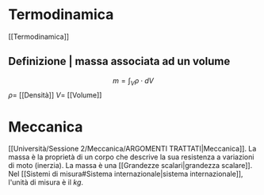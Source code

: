 # Termodinamica
[[Termodinamica]]
## Definizione | massa associata ad un volume
$$m = \int_{V}\rho\cdot dV$$
$\rho =$ [[Densità]]
$V =$ [[Volume]]
# Meccanica
[[Università/Sessione 2/Meccanica/ARGOMENTI TRATTATI|Meccanica]].
La massa è la proprietà di un corpo che descrive la sua resistenza a variazioni di moto (inerzia).
La massa è una [[Grandezze scalari|grandezza scalare]].
Nel [[Sistemi di misura#Sistema internazionale|sistema internazionale]], l'unità di misura è il $kg$.




